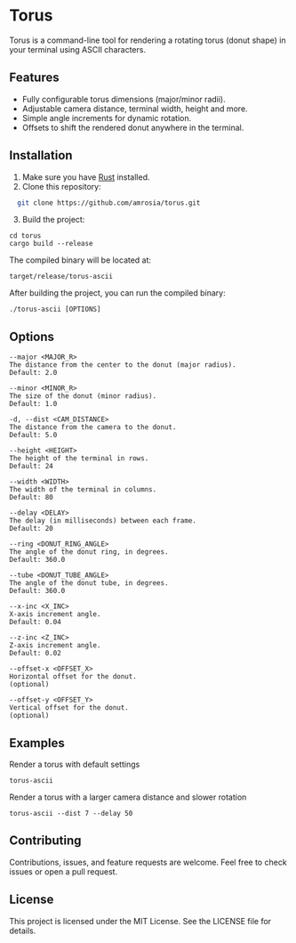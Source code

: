 # Torus

Torus is a command-line tool for rendering a rotating torus (donut shape) in your terminal using ASCII characters.

## Features
- Fully configurable torus dimensions (major/minor radii).  
- Adjustable camera distance, terminal width, height and more.  
- Simple angle increments for dynamic rotation.  
- Offsets to shift the rendered donut anywhere in the terminal.  

## Installation

1. Make sure you have [Rust](https://www.rust-lang.org/tools/install) installed.
2. Clone this repository: 
 ```bash
   git clone https://github.com/amrosia/torus.git
   ```
3. Build the project:
``` 
cd torus
cargo build --release
```
The compiled binary will be located at:
```
target/release/torus-ascii
```
After building the project, you can run the compiled binary:
```
./torus-ascii [OPTIONS]
```
## Options

    --major <MAJOR_R>
    The distance from the center to the donut (major radius).
    Default: 2.0

    --minor <MINOR_R>
    The size of the donut (minor radius).
    Default: 1.0

    -d, --dist <CAM_DISTANCE>
    The distance from the camera to the donut.
    Default: 5.0

    --height <HEIGHT>
    The height of the terminal in rows.
    Default: 24

    --width <WIDTH>
    The width of the terminal in columns.
    Default: 80

    --delay <DELAY>
    The delay (in milliseconds) between each frame.
    Default: 20

    --ring <DONUT_RING_ANGLE>
    The angle of the donut ring, in degrees.
    Default: 360.0

    --tube <DONUT_TUBE_ANGLE>
    The angle of the donut tube, in degrees.
    Default: 360.0

    --x-inc <X_INC>
    X-axis increment angle.
    Default: 0.04

    --z-inc <Z_INC>
    Z-axis increment angle.
    Default: 0.02

    --offset-x <OFFSET_X>
    Horizontal offset for the donut.
    (optional)

    --offset-y <OFFSET_Y>
    Vertical offset for the donut.
    (optional)

## Examples

Render a torus with default settings

```torus-ascii```

Render a torus with a larger camera distance and slower rotation

```torus-ascii --dist 7 --delay 50 ```

## Contributing

Contributions, issues, and feature requests are welcome. Feel free to check issues or open a pull request.

## License

This project is licensed under the MIT License. See the LICENSE file for details.
